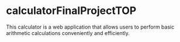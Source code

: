 # calculatorFinalProjectTOP
This calculator is a web application that allows users to perform basic arithmetic calculations conveniently and efficiently.
